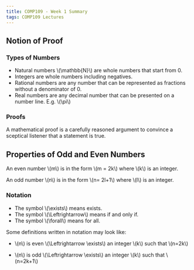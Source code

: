 ```yaml
---
title: COMP109 - Week 1 Summary
tags: COMP109 Lectures
---
```

## Notion of Proof
### Types of Numbers
* Natural numbers &#92;(&#92;mathbb{N}&#92;) are whole numbers that start from 0.
* Integers are whole numbers including negatives.
* Rational numbers are any number that can be represented as fractions without a denominator of 0.
* Real numbers are any decimal number that can be presented on a number line. E.g. &#92;(&#92;pi&#92;)

### Proofs
A mathematical proof is a carefully reasoned argument to convince a sceptical listener that a statement is true.

## Properties of Odd and Even Numbers
An even number &#92;(m&#92;) is in the form &#92;(m = 2k&#92;) where &#92;(k&#92;) is an integer.

An odd number &#92;(n&#92;) is in the form &#92;(n= 2l+1&#92;) where &#92;(l&#92;) is an integer.

### Notation
* The symbol &#92;(&#92;exists&#92;) means exists.
* The symbol &#92;(&#92;Leftrightarrow&#92;) means if and only if. 
* The symbol &#92;(&#92;forall&#92;) means for all.

Some definitions written in notation may look like:

* &#92;(n&#92;) is even &#92;(&#92;Leftrightarrow &#92;exists&#92;)  an integer &#92;(k&#92;) such that &#92;(n=2k&#92;)

* &#92;(n&#92;) is odd &#92;(&#92;Leftrightarrow &#92;exists&#92;)  an integer &#92;(k&#92;) such that &#92;(n=2k+1&#92;)
